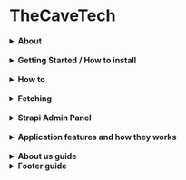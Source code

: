 # TheCaveTech
<details><summary><strong>About</strong></summary>
<pr>

## Cave Tech som organisasjon
Cave Tech er et høyteknologisk skaperverksted og lukket fellesskap bestående av folk med teknisk bakgrunn som har fulltidsjobber ved siden av. Vi er en invitasjonsbegrenset non-profit organisasjon basert på tillit og felles lidenskap for teknologi. Vi lager praktiske prosjekter sammen på fritida ved hjelp av utstyr som 3D-printere, symaskiner og diverse elektronikk. Vi deler kunnskap, hjelper hverandre med å løse problemer og lære nye ferdigheter. Gjennom nettverket vårt av venner og bekjente verden rundt deler vi også kunnskapen videre for å lære teknologi i utviklingsland. All innsats og støtte går tilbake til fellesskapet - i form av utstyr, kunnskap og åpne prosjekter. Målet er vekst, skaperglede og mennesker som blomstrer sammen og gir noe tilbake. Vår filosofi: "Low effort, high impact" - vi tror på å skape ting som faller ut naturlig!

## Om dette prosjektet
Denne webapplikasjonen er utviklet for et makerspace, hvor organisasjonen The Cave Tech viser frem prosjektene og produktene sine til et lukket miljø bestående av venner og bekjente. Plattformen brukes til å arrangere arrangementer, dele faglig innhold gjennom en blogg, samt selge sine produkter via en nettbutikk for å generere ekstra inntekter. Prosjektet er publisert som åpen kildekode og kan fungere som en universell plattform som enkelt kan skaleres til andre formål.

### Teknologi og funksjonalitet
Applikasjonen er bygget med Next.js, TypeScript og Tailwind CSS, og bruker Strapi som headless CMS og REST API for backend-funksjonalitet. Innhold administreres gjennom Strapi sitt adminpanel, hvor databaserelasjoner opprettes automatisk ved tilføyelse av innhold. Webapplikasjonen inkluderer et eget dashboard der medlemmer av The Cave Tech kan administrere prosjekter, arrangementer og blogginnlegg. Strapi-adminpanelet brukes primært til å håndtere produkter i nettbutikken, administrere innhold og utvikle ny funksjonalitet.


#### Rolletilgang
Administratorer har full kontroll i Strapi og kan administrere prosjekter, arrangementer, blogginnlegg og brukerinformasjon. Autentisering skjer via lokal eller tredjeparts pålogging. Vanlige brukere kan også bidra med blogginnlegg.

##### Status
Plattformen har foreløpig ikke:
- Et fullverdig CRM-system, men alle kontaktmeldinger og brukerdata lagres i databasen og er tilgjengelige via Strapi sitt administrasjonspanel. 
- Kjøpshistorikk er delvis implementert. 
- Betalingsløsningen er for øyeblikket hardkodet og krever videre utvikling. 
- I det interne administrasjonspanelet mangler det støtte for arkivering, og bruken av WYSIWYG-editor mot Strapi er utfordrende grunnet formateringsforskjeller – dette krever også videreutvikling. 
- Blogg skal være koblet opp mot en bruker, denne delen er ikke implementert. For nå så kan bare admin legge til blogg innlegg via Strapi og eget panel - videreutviklingen her skal også være en legg til knapp på blogg siden som bruker ContentForm komponenten for å få tilgang til universalt skjema for content.
- Mangler velkomst melding og tilsending av aktiverings kode for nye brukere

- Innhold i Bruksvilkår og personvern sider er generert med https://app.freeprivacypolicy.com og må redigeres til den riktige.


##### Tech Stack
Frontend: Next.js, TypeScript, Tailwind CSS  
Backend: Strapi (Headless CMS)  
Database: Compatible with Strapi (MySQL)
</details>
<br>
<pr>
<details><summary><strong>Getting Started / How to install</strong></summary>
<br>
This setup is designed for testing purposes only, as the company prefers to handle deployment themselves.<br><br>

<details>
<summary>
1. Installation
</summary>

<br/>
Both frontend and backend have `.env.example` files.  
0. Create `.env` files in both frontend and backend folders and copy the contents from `.env.example` into `.env`.

# The database file contains only data, not images.

# <strong>Backend:</strong>

1. In the project root, you'll find a zipped database file.  
  Unzip it.
2. Start MySQL Workbench
3. Go to your root connection in Workbench → Administration → Users and Privileges → Add Account →  
  Enter `DATABASE_USERNAME` and `DATABASE_PASSWORD` as specified in your backend `.env` file
4. In Administrative Roles, select all and click Apply
5. Go to MySQL Connections and create a connection with the username from step 3
6. Enter the connection you just created
7. From the menu, select Server → Data Import
8. Choose "Import from Self-contained File" and select the file from step 1
9. For "Default Schema to be Imported To", choose "New" and enter `DATABASE_NAME` as in your `.env`
10. Select the schema from "Default Target Schema" and click Start Import
11. Refresh Schemas, and in Query, write `USE "database_name_from_env"` (e.g., `USE thecavetech`)

# <strong>Frontend:</strong>

Here, you just need to copy the contents from .env.example into .env.

After setting up `.env` in the root folder (where `.env.example` is):

**Run:**

#Backend
In your terminal:  
12. `cd backend`  
13. `npm i`  
14. `npm run develop`  
15. Navigate to the backend URL specified in your frontend `.env`  
16. If using our database file and not prompted to create new user, use:

- Email: test@den.no
- Password: Gokstad1234

OR

- admin@admin.no  
- Admin1234  
<br>

#Frontend

In the terminal:

1. `cd frontend`
2. `npm i`
3. `npm run dev`
4. Navigate to the frontend URL specified in your `.env`

**Testing:**

1. `cd frontend`
2. `npm run test` to run tests

</details>
<details>
<summary>
🔐 2. Setting up OAuth / 3rd-party SSO Providers <br>
For testing:
</summary>

# After npm run

#### ✅ Google

1. Go to: [https://console.cloud.google.com/welcome](https://console.cloud.google.com/welcome)  
  Click **Select a project** and create a new project.

2. Go to: [https://console.cloud.google.com/apis/credentials](https://console.cloud.google.com/apis/credentials)  
  Click **Create credentials** → Select **OAuth client ID**

  - **Application type:** Web Application
  - **Name:** Any name for your client
  - **Authorized redirect URIs (for testing):**
    - `http://localhost:3000/api/auth/callback/google`
    - `http://localhost:1337/api/connect/google/callback`

3. Go to: [https://console.cloud.google.com/auth/branding](https://console.cloud.google.com/auth/branding)  
  Here you can configure the **OAuth consent screen**.  
  The following is **not required for testing**, but **mandatory for deployment**:

  - Application name
  - Support email
  - Application logo (optional)
  - Privacy policy and terms of service
  - Authorized domains such as:
    - `https://www.thecavetech.org`
    - Domains used in redirect URIs

---

#### ✅ Facebook

1. Go to: [https://developers.facebook.com/](https://developers.facebook.com/)  
  Create a new app for OAuth.

2. Follow the guide:  
  [Learning Strapi Authentication Flows with the Facebook Provider](https://strapi.io/blog/learning-strapi-authentication-flows-with-the-facebook-provider)

3. **Testing locally with Ngrok:**
  - Run `ngrok http 3000` to generate a public URL.
  - Use this as the redirect URI in the Facebook Developer Portal, e.g.:  
    `https://abc123.ngrok.io/api/auth/callback/facebook`
  - For deployment, replace with your production URL:  
    `https://yourdomain.com/api/auth/callback/facebook`

---

#### ⚠️ Microsoft

- **Not tested**, as it requires a credit card for the trial period.
- The code is implemented **universally** and should work with Microsoft and other providers like Google and Facebook.

---

### ⚙️ Configuration in Strapi

1. Go to the **Strapi Admin Panel**
2. Navigate to **Settings**
3. Under **Users & Permissions Plugin**, select **Providers**
4. Choose your desired OAuth provider
5. Enter:
  - **Client ID** and **Client Secret** from previous steps (Google/Facebook)
6. Add the following redirect URLs:

  - Google: `http://localhost:3000/api/auth/callback/google`
  - Facebook: `http://localhost:3000/api/auth/callback/facebook`

7. For Microsoft: The redirect URL is generated automatically in Strapi

<details>
   <summary><strong>🖼️ Show Image</strong></summary>

   ![Screenshot](/ImagesForReadme/StrapiAddOauth.png)

   > 🔄 Remember to update **Authorized redirect URIs** when deploying the application so they point to the correct production URL.

</details>
</details>

<details>
<summary>
🔐 3. Setting up SendGrid <br>
For testing:
</summary>

1. Enable email in the Strapi admin panel:  
  Settings → Users & Permissions Plugin → Providers → Email → Enable > True → Save

2. Log in or register at https://app.sendgrid.com/
3. Create a new sender
4. Verify your email
5. Go to API settings and create an API key
6. After setup, save the API key in your `.env` file:
  ```
  SENDGRID_API_KEY=
  DEFAULT_FROM_EMAIL=
  DEFAULT_REPLY_TO_EMAIL=
  ```
  Use the same values as when you created the sender.

**SendGrid: Unauthorized Error issue while using SendGrid Email API**  
[Help Article](https://help.twilio.com/articles/10284917001627)

</details>
</details>
<br>
<pr>
<details><summary><strong>How to</strong></summary>
<br>
<details><summary><strong>Change Global style</strong></summary>

<!-- Desktop (over 1024px) about header -->
--about-main-header: 60px;

### Veiledning for tilpasning av profilsidens design

Denne guiden forklarer hvordan du kan endre farger, fonter, avstander og andre designelementer i appkikasjonen uten å måtte endre koden direkte.

#### Hvor finner du stilene?
Alle globale designinnstillinger er definert som CSS-variabler i :root i filen `src/styles/global.css`. Disse variablene brukes gjennom hele prosjektet for å sikre konsistent styling.

#### Eksmempel på hvordan stylen kan byttes ut

Finn variabelen du vil endre, for eksempel:
```css
--color-primary: #d5bdaf; /* Header and dropdown menus */
```

Bytt ut verdien for å endre fargen globalt:
```css
--color-primary: #007bff; /* Blå */
```

#### Responsivitet
Egne verdier er definert for ulike skjermstørrelser via media queries:

Desktop (over 1024px):
```css
--landing-main-header: 60px;
```

Nettbrett (opptil 1024px):
```css
--landing-main-header: 36px;
```

Mobil (opptil 639px):
```css
--landing-main-header: 30px;
```

Mediaqueries eksempel:
```css
@media (max-width: 1024px) {
   :root {
      --about-main-header: 36px;
   }
}

@media (max-width: 639px) {
<br/> {
      --about-main-header: 30px;
   }
}
```

Videre må du inn i `tailwind.config.ts`:
```ts
theme: {
   extend: {
      fontSize: {
        "about-main-header": "var(--about-main-header)",
      },
   }
}
```

For å bruke denne størrelsen, skriv `text-about-main-header` i classname for tekstelementet.

#### Verdier
- Farger: Bruk hex-koder
- Fonter: Bruk fontnavn tilgjengelig via Google Fonts eller systemfonter (f.eks. "Arial, sans-serif")
- Avstander: Bruk CSS-enheter som rem, px, eller em (f.eks. 1rem, 16px)

</details>

<details><summary><strong>🔑 To change JWT Token Expiry/ how long JWT tokens are valid:</strong></summary>

- **backend/config/plugins.ts**

  - Find: `expiresIn: "7h"`
  - Change `"7h"` to your desired duration (e.g., `"24h"` for 24 hours).

- **lib/util/cookie.ts**
  - Find: `const maxAge = 7 * 60 * 60;`
  - Change `7` to the number of hours you want (e.g., `24 * 60 * 60` for 24 hours).

</details>

<details><summary><strong>✉️ Email Configuration & Templates</strong></summary>

## 1. Environment Variables

- Set email-related variables in your backend `.env` file.
![Screenshot](/ImagesForReadme/EmailEnv.png)

## 2. Plugin Configuration

- **backend/config/plugins.ts**
  - Configure your email provider and settings here.

## 3. Email Service & Templates

- **backend/src/service/**
  - All email logic, templates, and text changes are handled here.
  - To update email content or templates, edit the relevant files in this folder.

---

**Tip:**  
For custom email text and templates, always update files in `backend/src/service` to match your requirements.
</details>

<details><summary><strong>Reusable universal components</strong></summary>
<br>
<details><summary><strong>PageIcons</strong></summary>

The `PageIcons` component is used to retrieve and display SVG icons from the `public/` folder wherever needed in the project.  
**File location:**  
`//frontend/src/components/ui/custom/PageIcons.tsx`  

- If the icon fails to load, a fallback with the text **"Icon not available"** is displayed.  
- The `alt` text is important for accessibility (screen readers). If `isDecorative` is set to `true`, the `alt` attribute is omitted.  
- The SVG file must be located in the `public/[directory]/` folder.

### Example of usage with import:
1. **Import the component where it will be used:**
```tsx
import PageIcons from "@/components/ui/custom/PageIcons";
```

2. Select the location where the icon is stored in the public folder and the name of the icon. Then you can choose size and alt text as desired <br>
```tsx
<PageIcons name="lock" directory="profileIcons" size={18} alt="Locked" />
```
</details>

<details><summary><strong>LogoutButton</strong></summary>

The `LogoutButton` component is used to retrieve and display SVG icons from the `public/` folder wherever needed in the project.  
**File location:**  
`//frontend/src/components/ui/custom/PageIcons.tsx`  

- If the icon fails to load, a fallback with the text **"Icon not available"** is displayed.  
- The `alt` text is important for accessibility (screen readers). If `isDecorative` is set to `true`, the `alt` attribute is omitted.  
- The SVG file must be located in the `public/[directory]/` folder.

### Example of usage with import:
1. **Import the component where it will be used:**
```tsx
import PageIcons from "@/components/ui/custom/PageIcons";
```

2. Select the location where the icon is stored in the public folder and the name of the icon. Then you can choose size and alt text as desired <br>
```tsx
<PageIcons name="lock" directory="profileIcons" size={18} alt="Locked" />
```
</details>

<details><summary><strong>SiteLogo</strong></summary>

SiteLogo is a dynamic component that retrieves and displays logos uploaded in the Strapi admin panel.  
The idea behind the component is to reuse the company's logo across the entire website, primarily in the header and footer. This component is also used on the registration and login pages, and can be used elsewhere where branding is needed.

**File location:**  
`/frontend/src/components/ui/SiteLogo.tsx`

### Example of usage with import:

1. **Strapi admin panel:**
How to change logos:
Under the singletype `SiteLogo`, upload and publish the logos.
Currently fields available: ![CurrentlyFields](/ImagesForReadme/CurrentlyFields.png)

2.  **Import the component where it will be used:**
```tsx
import { SiteLogo } from "@/components/ui/SiteLogo";
```

3. **For header logo (default)**
```tsx
<SiteLogo style={{ width: "auto", height: "45px" }} />
```

 **For other types of logos**
 ```tsx
<SiteLogo type="footer" style={{ width: "auto", height: "45px" }} />
<SiteLogo type="signIn" style={{ width: "auto", height: "45px" }} />
/* Examples: type="name of the logo that was added" */
```
4. Example of how to style when using the component <br>
```tsx
<SiteLogo
  className="rounded-full overflow-hidden border" /* Tailwind CSS works and is recommended, but struggles with image size */
  type="signIn"
  style={{ width: "45px", height: "45px" }} 
/>
```
<br>
For more control over image size, use style with inline CSS. className (Tailwind) can also be used but it's difficult to get precise control over size

# Available Props:
- `type`
- `className`
- `style`
- `className`
- `width`
- `height`
<br>

# Scale by supporting more types of logos:
1. In the content type builder in the Strapi admin panel, go to SiteLogo and add more fields.
![Add New Field For Logo in Strapi](/ImagesForReadme/AddNewFieildForLogo.png)
2. Go into the code and follow steps 1 and 2.
![How to add more typefields in SiteLogo.ts](/ImagesForReadme/SiteLogoFields.png)
</details>

<details><summary><strong>Button</strong></summary>

The `Button` component is a reusable button component with multiple variants and states for consistent styling across the project.  
**File location:**  
`//frontend/src/components/ui/Button.tsx`  

- The component supports different variants: `primary`, `secondary`, `outline`, `danger`, `change`, and `modalChange`.
- For `change` variant, the `changeState` prop is required with values: `edit`, `save`, or `loading`.
- For `modalChange` variant, the `modalState` prop is required with values: `edit`, `save`, or `loading`.
- The component includes built-in accessibility features with `ariaLabel` support.
- Size options available: `sm`, `md` (default), `lg`.

### Example of usage with import:

1. **Import the component where it will be used:**
```tsx
import { Button } from "@/components/ui/Button";
```

2. **For basic button (default)**
```tsx
<Button variant="primary" onClick={handleClick}>
  Click me
</Button>
```

3. **Button with change state (for edit/save functionality):**
```tsx
<Button 
  variant="change" 
  changeState="edit" 
  size="md"
  onClick={handleEdit}
  ariaLabel="Endre offentlig profil"
/>
```

4. **Modal change button:**
```tsx
<Button 
  variant="modalChange" 
  modalState="save" 
  size="lg"
  onClick={handleModalSave}
/>
```
5. **Full width button with custom styling:**
```tsx
<Button 
  variant="danger" 
  fullWidth={true}
  className="mt-4"
  disabled={isLoading}
>
  Delete Account
</Button>
```
# Available Props:
- `variant`
- `fullWidth`
- `disabled`
- `className`
- `onClick`
- `type`
- `ariaLabel`
- `changeState`
- `modalState`
- `size`
</details>

<details>
   <summary>📇 ContentCard</summary>

The `ContentCard` is a universal card component used throughout the application to display different types of content such as projects, events, blogs, and products in a consistent and visually appealing way.

#### How it works

- The same `ContentCard` component is used for all content types.
- An **adapter** (for example, `cardAdapter`) transforms the data for each content type (project, event, blog, product) into a format that the `ContentCard` understands.
- This makes it easy to add new content types or update the card design in one place, and have the changes reflected everywhere.
- It has scalebility for responsive design by having a way to choose which card size you want to use.
- Card has customization that makes it easy to implement and add new things if you want more functionality that the card should offer.

#### How to add a new card type

1. **Create or update an adapter function:**  
   When you want to display a new type of content (for example, a new card for a new feature), you add a new function in the `cardAdapter` file.  
   This function should take your new content type and return an object with the properties that `ContentCard` expects (like title, description, image, etc).

2. **Example:**  
   If you add a new content type called "Resource", you would add a function like this in `cardAdapter.tsx`:
   ```tsx
   // Resource needs to be added on Strapi before usage if u want to get information from backend
   export function adaptResourceToCardProps(resource, onClick) {
     return {
       title: resource.name,
       description: resource.summary,
       image: { src: resource.imageUrl, alt: resource.name },
       onClick: () => onClick(resource.id),
       // ...other properties as needed
     };
   }
   ```

#### Example usage

**Displaying a list of events (example):**

1. Import UniversalContentCard component and adapted props based on what you want the card to have
```tsx
import { UniversalContentCard } from "@/components/pageSpecificComponents/dashboard/contentManager/ContentCard";
import { adaptResourceToCardProps } from "@/lib/adapters/cardAdapter";
```
2. Use the card inside your component’s render/return:
```tsx
{resources.map((resource) => (
  <UniversalCard
    key={resource.id}
    {...adaptResourceToCardProps(resource, handleResourceClick)}
  />
))}
```
</details>
<details>
   <summary>🔎 SearchBar</summary>

The `SearchBar` is a universal component used throughout the application to help users quickly find relevant content, such as projects, events, blogs, or products. It provides a simple and consistent search experience on all pages where searching is needed. This can also easily change your search logic since now it's mostly really basic searching.

#### How it works

- The `SearchBar` displays a text input where users can type their search query.
- As the user types, the search query is updated in real time.
- Optionally, a search button can be shown for submitting the search (for example, by pressing Enter or clicking the button).
- The component is flexible and can be used for any type of content by simply passing the current search query and a function to update it.

#### Example usage

**Using the SearchBar in a page or component:**

1. Import SearchBar component and state
```tsx
import { SearchBar } from "@/components/ui/SearchBar";
import { useState } from "react";
```

2. Set up your state and handler for searching
```tsx
export default function ExamplePage() {
  const [searchQuery, setSearchQuery] = useState("");

  // Optional: handle search submit
  const handleSearch = (query: string) => {
   // Perform search logic here
   console.log("Searching for:", query);
  };
```

3. Use SearchBar component in your return with right functionality for your page
```tsx
  return (
   <div>
    <SearchBar
      searchQuery={searchQuery}
      setSearchQuery={setSearchQuery}
      placeholder="Search projects or events"
      onSearch={handleSearch}
    />
    {/* Render your filtered content here */}
   </div>
  );
}
```

</details>
<details>
    <summary>🔀 SortDropdown</summary>

The `SortDropdown` is a universal component that lets users easily sort lists of content, such as projects, events, blogs, or products. It provides a consistent and user-friendly way to choose how items are ordered on any page.

#### How it works

- The `SortDropdown` displays a dropdown menu with different sorting options (for example: newest first, oldest first, alphabetical).
- When the user selects an option, the list updates to show the content in the chosen order.
- The component is flexible and can be used for any type of content by passing in the available sort options and a function to update the sort state.

#### Example usage

**Using the SortDropdown in a page or component:**

```tsx
import { SortDropdown } from "@/components/ui/SortDropdown";
import { useState } from "react";
```
2. Add variables for options of sorting, create your function and initialize the state with a default state if wanted
```tsx
const sortOptions = [
  { value: "newest", label: "Newest first" },
  { value: "oldest", label: "Oldest first" },
  { value: "az", label: "A-Z" },
  { value: "za", label: "Z-A" },
];

export default function ExamplePage() {
  const [sort, setSort] = useState("newest");
```
3. Use the SortDropdown in your return with needed props from component and give the values on your page
```tsx
  return (
    <div>
      <SortDropdown
        sort={sort}
        setSort={setSort}
        options={sortOptions}
        placeholder="Sort by"
      />
      {/* Render your sorted content here */}
    </div>
  );
}
```
</details>
<details>
    <summary>🗂️ FilterDropdown</summary>

The `FilterDropdown` is a universal component that lets users easily filter lists of content, such as products, projects, events, or blogs. It provides a consistent and user-friendly way to narrow down what is shown on any page.

#### How it works

- The `FilterDropdown` displays a dropdown menu with different filter options (for example: categories, tags, or statuses).
- When the user selects an option, the list updates to show only the content that matches the chosen filter.
- The component is flexible and can be used for any type of content by passing in the available filter options and a function to update the filter state.

#### Example usage

1. Import the FilterDropdown and useState:
```tsx
import { FilterDropdown } from "@/components/ui/FilterDropdown";
import { useState } from "react";
```
2. Set up filter options and state:
```tsx
const filterOptions = [
  { value: "", label: "All categories" },
  { value: "electronics", label: "Electronics" },
  { value: "books", label: "Books" },
  { value: "clothing", label: "Clothing" },
];
```
3. Use the FilterDropdown in your return with right props and values from page its implemented on
```tsx
export default function ExamplePage() {
  const [filter, setFilter] = useState("");

    return (
    <div>
      <FilterDropdown
        filter={filter}
        setFilter={setFilter}
        options={filterOptions}
        ariaLabel="Filter by category"
        placeholder="Select category"
      />
      {/* Render your filtered content here */}
    </div>
  );
}
<details>
    <summary>↻ LoadingSpinner</summary>

The `LoadingSpinner` is a universal component that shows a spinning animation while the app is loading data. It helps users understand that something is happening in the background and improves the user experience by providing visual feedback.

#### How it works

- The `LoadingSpinner` displays a spinning circle to indicate that content is loading.
- You can choose different sizes (small, medium, large) to fit different parts of your app.
- The spinner can be reused anywhere you need to show a loading state, such as when fetching projects, events, or blog posts.

#### Example usage

**Using the LoadingSpinner in a page or component:**

1. Import LoadingSpinner component
```tsx
import { LoadingSpinner } from "@/components/ui/LoadingSpinner";
```
2. Use component inside the component or page you want it used on to show loading state
```tsx
export default function ExamplePage({ isLoading }) {
  return (
    <div>
      {isLoading ? (
        <LoadingSpinner size="medium" />
      ) : (
        <div>Your loaded content here</div>
      )}
    </div>
  );
}
```
</details>
<details>
    <summary>Card</summary>

The `Card` component is a universal building block used throughout the application to display content in a clean, organized, and visually appealing way. It provides a consistent layout for different types of information, such as projects, events, blogs, or products.

#### How it works

- The `Card` component wraps content in a styled box with rounded corners and a shadow, making information easy to read and visually separated from other elements.
- It can be combined with `CardHeader`, `CardBody`, and `CardFooter` subcomponents to organize content into sections (for example: image at the top, details in the middle, actions at the bottom).
- The card is flexible and can be used for any type of content by simply placing your content inside the card sections.

#### Example usage

**Using the Card component in a page or component:**

1. Import the Card component and its subcomponents
```tsx
import { Card, CardHeader, CardBody, CardFooter } from "@/components/ui/Card";
```
2. Use the card on page or component wanted. Component also have different styling and props you can implement (Look at component)
```tsx
export default function ExamplePage() {
  return (
    <Card>
      <CardHeader>
        <h3>Project Title</h3>
      </CardHeader>
      <CardBody>
        <p>This is a short description of the project or content.</p>
      </CardBody>
      <CardFooter>
        <button>Read more</button>
      </CardFooter>
    </Card>
  );
}
```
</details>
<details>
    <summary>✏️ TipTapEditor</summary>

The `TipTapEditor` is a universal rich text editor component used throughout the application for writing and editing content, such as blog posts, project descriptions, or event details. It provides a user-friendly interface for adding formatted text, images, and links.

#### How it works

- The `TipTapEditor` allows users to write and format text with options like bold, italic, headings, lists, and links.
- Users can easily upload and insert images directly into their content.
- The editor supports text alignment and image alignment (left, center, right).
- It is flexible and can be used for any type of content that requires rich text editing.

#### Example usage

**Using the TipTapEditor in a form or page:**

1. Import editor component on where to use it
```tsx
import TipTapEditor from "@/components/ui/TipTapEditor";
```
2. Import useState and use it in created function
```tsx
import { useState } from "react";

export default function ExampleForm() {
  const [content, setContent] = useState("");
}
```
3. Add a return on the function that returns a form with the editor usage and needed props
```tsx
export default function ExampleForm() {
  
  return (
    <form>
      <label htmlFor="editor" className="block mb-2 font-medium">
        Content
      </label>
      <TipTapEditor
        value={content}
        onChange={setContent}
        placeholder="Write your content here..."
      />
      {/* Other form fields and submit button */}
    </form>
  );
}
```
</details>
<details>
    <summary>◀️ BackButton</summary>

The `BackButton` is a universal navigation component that lets users easily go back to the previous page or to a specific route. It helps users navigate the app more intuitively and can be customized to fit different designs and needs.

#### How it works

- The `BackButton` displays a button (optionally with an icon and custom label) that, when clicked, takes the user back to the previous page or to a specified route.
- You can customize the icon, label, size, and style to match your page.
- The button can be used anywhere in the app where you want to provide a clear way for users to go back or navigate.

#### Example usage

**Using the BackButton in a page or component:**

1. Import BackButton component
```tsx
import BackButton from "@/components/ui/BackButton";
```
2. Use component where you want. It has different implementing versions for what you want it to do
```tsx
// Standard back button (goes to previous page)
<BackButton />

// Back button to a specific route
<BackButton route="/dashboard" />

// Custom design and label
<BackButton 
  className="bg-blue-500 text-white px-4 py-2 rounded-lg flex items-center"
  iconClassName="mr-2"
>
  Go to Dashboard
</BackButton>

// Without icon
<BackButton showIcon={false} />

// With a different icon
<BackButton iconName="arrow-left" iconDirectory="navIcons" />
```
</details>
</details>
## Additional UI Components

The project includes many additional specialized UI components that follow the same import and usage patterns as the components documented above. These components serve specific purposes and most of thoose are designed for reusability across the application.
<br>

- **AuthBackgroundImage** - Displays dynamic background images from Strapi for authentication pages
- **ClientMessage** - Displays URL parameter messages with auto-dismiss
- **ErrorMessage** - Standardized error display component
- **LoadingSpinner** - Configurable loading indicator with theme support
- **ProjectCarousel** - Touch-enabled carousel for project display
- **TabSelector** - Tabbed navigation component
- **ZodErrors** - Validation error display component
- **AddToCartButton** - E-commerce cart functionality with animations
- **CartIcon** - Shopping cart icon with item count badge
- **DatePicker** - Custom date picker with calendar interface
- **PasswordStrengthMeter** - Visual password strength indicator
- **PasswordToggle** - Show/hide password visibility toggle
- **ToggleSwitch** - Styled toggle switch component
- **UniversalModal** - Reusable modal dialog component

### Specialized Components:
- **SessionHandler** - Automatic session management and warnings (not reusable - application-specific)

### Usage Pattern:
All components follow the same import and usage pattern:

```tsx
import { ComponentName } from "@/components/ui/ComponentName";
// or for custom components:
import { ComponentName } from "@/components/ui/custom/ComponentName";

<ComponentName prop="value" />
```
</details>
<br>

<details><summary><strong>Fetching</strong></summary>
<br>
<details>
  <summary>Fetching strategy</summary>
  
  ### StrapiClient
  Our application uses a custom Strapi client to fetch and manage all content from the backend (Strapi CMS). 
  This approach ensures that all data fetching is consistent, secure, and easy to maintain.
  Out from this StrapiClient we have created seperate fetching for things on our page. at least for the collection types in Strapi.

  #### How it works

  - The Strapi client is a reusable service that handles all communication with the Strapi backend.
  - It provides three main ways to fetch data:
      `.collection(name)` – Fetches a list of items (for example, all projects, events, or products).
      `.single(name)` – Fetches a single entry (for example, the About Us page or global settings).
      `.fetch(endpoint, options)` – Makes a custom API request to any endpoint, with full control over method, headers, and parameters.
  - The client manages authentication automatically, so users only see the content they have permission to access.
  - The client also handles token expiration and error messages, improving the user experience and security.
  - The client handling the token also makes it so we dont need to get the cookies every time we are fetching, but then we need to use `.fetch`
</details>
</details>
</details>
<br>

<details><summary><strong>Strapi Admin Panel</strong></summary>

## Strapi Admin Panel

The Strapi Admin Panel is the main interface for managing all content, users, and settings in your application.

---

### 🛠️ Tips

- **ESLint & Tailwind CSS:**  
   If you see "unknown at rule" errors in Tailwind CSS, install the **PostCSS Language Support** extension for VSCode. This improves syntax highlighting and color visualization.

---

### 👤 Admin Roles & Permissions

Strapi uses roles to manage access and permissions:

| Role            | Description                                                             |
| --------------- | ----------------------------------------------------------------------- |
| **Super Admin** | Full access to all system functions. Used for critical system tasks.    |
| **Editor**      | Can manage and publish all content, including content from other users. |
| **Author**      | Can manage only the content they have created.                          |

#### How to Change Roles

1. Log in to the Strapi admin panel.
2. Go to **Settings** in the sidebar.
3. Under **USERS & PERMISSIONS PLUGIN**, select **Roles**.
4. Click on a role to view or modify its permissions.
5. Adjust permissions as needed.
6. Click **Save** to apply changes.

# For Public users

Choose find and find one on every thing to show content from strapi

# For Admin

Choose every thing

![Screenshot](/ImagesForReadme/StrapiPermisions.png)

#### How to Manage Roles

- To edit an existing role, click the pencil icon next to the role.
- To add a new role, click **+ Add new role** at the top right.
- Configure permissions for different plugins and features.
- Remember to **Save** after making changes.
- We have only implemented </br>
  ![Screenshot](/ImagesForReadme/userRoles.png)

---

### 📦 Content Management

Strapi organizes content into **Collection Types** (multiple entries) and **Single Types** (unique pages).

#### Accessing the CMS

1. Log in to the admin panel.
2. The **Content Manager** dashboard appears.
3. Use the left sidebar to navigate content types.

#### Content Types

- **Collection Types:**

  - Blog: Manage blog posts
  - ContactSubmission: View form submissions
  - Event: Manage events
  - Project: Showcase projects
  - User: Manage user accounts
  - User Profile: Extended user info

- **Single Types:**
  - AboutUs: Company info and team
  - AuthSetting: Authentication settings
  - ContactPage: Contact page config
  - Footer: Website footer content
  - GlobalSetting: Site-wide settings
  - LandingPageHero: Landing page hero section

#### Managing Content

- **View/Edit:**

  - Click a content type in the sidebar.
  - For Collection Types: See a list of entries.
  - For Single Types: Go directly to the editing interface.

- **Create New Entry (Collection Types):**

  1.  Select the Collection Type.
  2.  Click **+ Add an entry**.
  3.  Fill in the fields.
  4.  Click **Save** (draft) or **Publish** (live).

- **Edit Entry:**
  1.  Click the entry to edit.
  2.  Make changes.
  3.  Click **Save** (draft) or **Publish** (live).

#### Publishing Workflow

- **Draft:** Content is saved but not visible to the public.
- **Published:** Content is live and visible on the website.

---

</details>
<br>

<details><summary><strong>Application features and how they works</strong></summary>
  
### Public Features

- **Landing page**

  - Displays a dynamic hero section with title, subtitle and background image loaded from Strapi CMS.
  - Shows multiple introduction sections with images and text that present the organization.
  - Features the 3 newest projects at once in an interactive carousel with navigation buttons.
  - Displays the 3 upcoming events in a card format.
  - Provides direct navigation to detailed project and event pages by clicking on cards.
  - Includes quick access links "Go to projects →" and "Go to events →" for easy navigation.
  - Handles responsive image loading with automatic error handling and fallback display.

- **Activity page**

  - Gives an easy overview of every project and events in a card format.
  - Gives users an easy switching between showing project or events with a selector in top right
  - Gives users a way to search for names of projects or events depending of which is shown.
  - Users can click on each activity card to be taken to another page with that cards information
  - Users can filter the activities after status. If you want to see upcoming events, or projects in planning phase.
  - Users can sort between the activities aphabetical, reverse, newest or oldest first. Newest first is set as default.

- **E-Commerce Shop**

  - Users can easily see all products created by The Cave Tech that they have put on their store. This is shown in a clean grid card format
  - Users can search after products inside the store.
  - Users can filter products they want shown based on categories.
  - Users can sort after newest or oldest products.
  - Users can add product they want to cart by clicking on "Legg til i handlekurv" button on product they want.
  - Users can go to their cart to be taken to another page for showing all products inside their own cart.

  - **Blog page**

  - Same as activities here users can see all blogs posted on application.
  - Users can also filter, search and sort similar just adapted to blogg posts instead. Here the filter is category based.
  - Users should be able to add blogg with a simple "add new blog" button on top right of container. (Not fully implemented, but has components needed)
  - Users can also by clicking on posts get taken to another page with detailed information about the clicked post.
  - Every blog posts should be connected to a specific user that made the posts (Author), with a way to show that user on the detail page.

- **About us page**

  - Here the users can switch between reading about The Cave Tech history or their team.
  - History will contain information about how The Cave Tech became who they are today. Their journey.
  - Their team will contain information about each member in The Cave Tech.

- **Contact Page**

  - Users can see information about The Cave Tech.
  - Users can contact The Cave Tech using a submit form for submiting a message directly to their mail.

### Features in userpanel

### Features in adminpanel

- **Content Management**

  - Admins can customize content on pages inside Strapi admin panel that is set up with our frontend
  - Admins will also get a custom panel with their userpanel only for admin permissions.
  - Admins will in custom admin panel be able to use functionalities for administrating projects, events and blogs.
  - When choosing what to administrate admins will be taken to a table of chosen content. Here they can add, delete, edit or view details.

- **User Management**

  - Inside Strapi admins will have access to view all different users using their system/application
  - Admins can here delete users that breach terms of service on web application or for other reasons.
  - Admins can change and control permissions for different aspects of application.

### Authentication

- **Login and register**

  - Users can login with local account created for access to The Cave Tech application
  - Users can login with third party providers. 
  - Logging in with third party providers will create local account connected to provider used.
  - Validation on register and login will be live and server based.
  - When creating an account the "create" button will be grayed out and unclickable before all validation is followed.
  - Login and register uses forms for a clean and effective design and user experience.

- **Role-Based Access**
  - Application will have a role based system where you will see and have different actions based on your permissions.
  - Admins will be users with extra persmissions that allow for customization on content for the application.
  - There are different actions that cant be preformed before you have logged into an account. Includes sign up for events and being able to use the CRM functionality.
  - Header will be different depending on logged in status since if not logged in you will not have CRM access at all.

### Data Management

- **Order History** - Track customer purchases (partially implemented)
- **Contact Storage** - All form submissions stored in database
- **User Profiles** - Extended profile information for community members

</details>
<br>
<pr>
<details>
    <summary>
        <strong>About us guide<strong>
            </summary>

           Strapi is a headless CMS (Content Management System) that allows you to manage content independently from frontend presentation. "AboutUs" is set up as a Single Type in your Strapi configuration, meaning it's a single content page with two main components: a history section and a team section.

<strong>Log in to Strapi:<strong>

1. Open your browser and go to your Strapi instance URL (typically something like http://localhost:1337/admin or your custom domain address)
2. Log in with your username and password
   <strong>Navigate to the Content Manager:<strong>
3. On the left side of the screen, you'll find the main navigation menu
4. Click on the "Content Manager" icon (it appears to be the first icon in the menu you're currently on)
   <strong>Find AboutUs under Single Types:<strong>
   In the Content Manager, content is organized into two main categories:

5. "COLLECTION TYPES" - for content types with multiple entries
6. "SINGLE TYPES" - for content types with only one entry
7. Scroll down to the "SINGLE TYPES" section (which has the number "6" next to it, indicating 6 different single types)
8. Under "SINGLE TYPES", find "AboutUs" in the list (marked with a blue arrow in the image)
9. Click on "AboutUs" to open this content type
   <strong>AboutUs editing screen:
10. After clicking on "AboutUs", you'll arrive at the editing screen shown in the image
11. Here you'll see two main sections: "history" and "teamCard" (both are empty with "(0)" indicating no entries)
12. To add content, click on the plus icon (+) or on the text "No entry yet. Click to add one."
</details>

<details>
    <summary><strong>Footer guide<strong></summary>
The Footer configuration allows you to manage website footer content, including business hours and social media (Instagram) information.
        Navigation:

1. You're in the "Footer" section under "SINGLE TYPES" in the left sidebar
2. Footer is highlighted in blue in the menu
3. There's a "Back" button at the top to return to the previous screen

Footer Content Sections:

1. openingHours (0): Empty section with "No entry yet. Click to add one." message and a plus icon
2. instaGram: Contains two fields:

- url: Empty text input field for the Instagram profile URL
- icon: Empty media field with "Click to add an asset or drag and drop one in this area" message and a plus icon

Status:

1. The Footer is marked as "Published" (green label)
2. You can switch between "DRAFT" and "PUBLISHED" versions using the tabs

Action Buttons:

1. In the ENTRY panel on the right:

- "Publish" button: To publish changes
- "Save" button: To save without publishing

To update the Footer content:

1. For opening hours: Click the plus icon to add entries to the openingHours section
   For Instagram:

- Type your Instagram URL in the url field
- Upload an Instagram icon by clicking the plus icon in the icon field
</details>
